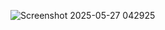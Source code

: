 ![Screenshot 2025-05-27 042925](https://github.com/user-attachments/assets/3fa7fe54-e439-4e8a-867e-be65cdcd984f)
